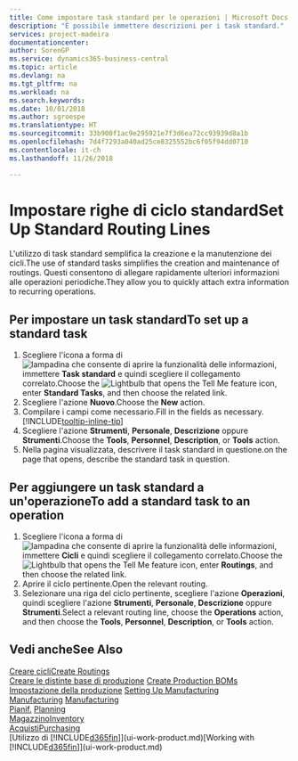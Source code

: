 ```yaml
---
title: Come impostare task standard per le operazioni | Microsoft Docs
description: "È possibile immettere descrizioni per i task standard."
services: project-madeira
documentationcenter: 
author: SorenGP
ms.service: dynamics365-business-central
ms.topic: article
ms.devlang: na
ms.tgt_pltfrm: na
ms.workload: na
ms.search.keywords: 
ms.date: 10/01/2018
ms.author: sgroespe
ms.translationtype: HT
ms.sourcegitcommit: 33b900f1ac9e295921e7f3d6ea72cc93939d8a1b
ms.openlocfilehash: 7d4f7293a040ad25ce8325552bc6f05f94dd0710
ms.contentlocale: it-ch
ms.lasthandoff: 11/26/2018

---
```

# <a name="set-up-standard-routing-lines"></a><span data-ttu-id="f9b95-103">Impostare righe di ciclo standard</span><span class="sxs-lookup"><span data-stu-id="f9b95-103">Set Up Standard Routing Lines</span></span>
<span data-ttu-id="f9b95-104">L'utilizzo di task standard semplifica la creazione e la manutenzione dei cicli.</span><span class="sxs-lookup"><span data-stu-id="f9b95-104">The use of standard tasks simplifies the creation and maintenance of routings.</span></span> <span data-ttu-id="f9b95-105">Questi consentono di allegare rapidamente ulteriori informazioni alle operazioni periodiche.</span><span class="sxs-lookup"><span data-stu-id="f9b95-105">They allow you to quickly attach extra information to recurring operations.</span></span>

## <a name="to-set-up-a-standard-task"></a><span data-ttu-id="f9b95-106">Per impostare un task standard</span><span class="sxs-lookup"><span data-stu-id="f9b95-106">To set up a standard task</span></span>
1. <span data-ttu-id="f9b95-107">Scegliere l'icona a forma di ![lampadina che consente di aprire la funzionalità delle informazioni](media/ui-search/search_small.png "Informazioni sull'operazione che si desidera eseguire"), immettere **Task standard** e quindi scegliere il collegamento correlato.</span><span class="sxs-lookup"><span data-stu-id="f9b95-107">Choose the ![Lightbulb that opens the Tell Me feature](media/ui-search/search_small.png "Tell me what you want to do") icon, enter **Standard Tasks**, and then choose the related link.</span></span>
2. <span data-ttu-id="f9b95-108">Scegliere l'azione **Nuovo**.</span><span class="sxs-lookup"><span data-stu-id="f9b95-108">Choose the **New** action.</span></span>
3. <span data-ttu-id="f9b95-109">Compilare i campi come necessario.</span><span class="sxs-lookup"><span data-stu-id="f9b95-109">Fill in the fields as necessary.</span></span> [!INCLUDE[tooltip-inline-tip](includes/tooltip-inline-tip_md.md)]
4. <span data-ttu-id="f9b95-110">Scegliere l'azione **Strumenti**, **Personale**, **Descrizione** oppure **Strumenti**.</span><span class="sxs-lookup"><span data-stu-id="f9b95-110">Choose the **Tools**, **Personnel**, **Description**, or **Tools** action.</span></span>
5. <span data-ttu-id="f9b95-111">Nella pagina visualizzata, descrivere il task standard in questione.</span><span class="sxs-lookup"><span data-stu-id="f9b95-111">on the page that opens, describe the standard task in question.</span></span>

## <a name="to-add-a-standard-task-to-an-operation"></a><span data-ttu-id="f9b95-112">Per aggiungere un task standard a un'operazione</span><span class="sxs-lookup"><span data-stu-id="f9b95-112">To add a standard task to an operation</span></span>
1. <span data-ttu-id="f9b95-113">Scegliere l'icona a forma di ![lampadina che consente di aprire la funzionalità delle informazioni](media/ui-search/search_small.png "Informazioni sull'operazione che si desidera eseguire"), immettere **Cicli** e quindi scegliere il collegamento correlato.</span><span class="sxs-lookup"><span data-stu-id="f9b95-113">Choose the ![Lightbulb that opens the Tell Me feature](media/ui-search/search_small.png "Tell me what you want to do") icon, enter **Routings**, and then choose the related link.</span></span>
2. <span data-ttu-id="f9b95-114">Aprire il ciclo pertinente.</span><span class="sxs-lookup"><span data-stu-id="f9b95-114">Open the relevant routing.</span></span>
3. <span data-ttu-id="f9b95-115">Selezionare una riga del ciclo pertinente, scegliere l'azione **Operazioni**, quindi scegliere l'azione **Strumenti**, **Personale**, **Descrizione** oppure **Strumenti**.</span><span class="sxs-lookup"><span data-stu-id="f9b95-115">Select a relevant routing line, choose the **Operations** action, and then choose the **Tools**, **Personnel**, **Description**, or **Tools** action.</span></span>

## <a name="see-also"></a><span data-ttu-id="f9b95-116">Vedi anche</span><span class="sxs-lookup"><span data-stu-id="f9b95-116">See Also</span></span>  
[<span data-ttu-id="f9b95-117">Creare cicli</span><span class="sxs-lookup"><span data-stu-id="f9b95-117">Create Routings</span></span>](production-how-to-create-routings.md)  
<span data-ttu-id="f9b95-118">[Creare le distinte base di produzione](production-how-to-create-production-boms.md)   </span><span class="sxs-lookup"><span data-stu-id="f9b95-118">[Create Production BOMs](production-how-to-create-production-boms.md)   </span></span>  
<span data-ttu-id="f9b95-119">[Impostazione della produzione](production-configure-production-processes.md) </span><span class="sxs-lookup"><span data-stu-id="f9b95-119">[Setting Up Manufacturing](production-configure-production-processes.md) </span></span>  
<span data-ttu-id="f9b95-120">[Manufacturing](production-manage-manufacturing.md)  </span><span class="sxs-lookup"><span data-stu-id="f9b95-120">[Manufacturing](production-manage-manufacturing.md)  </span></span>  
<span data-ttu-id="f9b95-121">[Pianif.](production-planning.md) </span><span class="sxs-lookup"><span data-stu-id="f9b95-121">[Planning](production-planning.md) </span></span>  
[<span data-ttu-id="f9b95-122">Magazzino</span><span class="sxs-lookup"><span data-stu-id="f9b95-122">Inventory</span></span>](inventory-manage-inventory.md)  
[<span data-ttu-id="f9b95-123">Acquisti</span><span class="sxs-lookup"><span data-stu-id="f9b95-123">Purchasing</span></span>](purchasing-manage-purchasing.md)  
<span data-ttu-id="f9b95-124">[Utilizzo di [!INCLUDE[d365fin](includes/d365fin_md.md)]](ui-work-product.md)</span><span class="sxs-lookup"><span data-stu-id="f9b95-124">[Working with [!INCLUDE[d365fin](includes/d365fin_md.md)]](ui-work-product.md)</span></span>  

